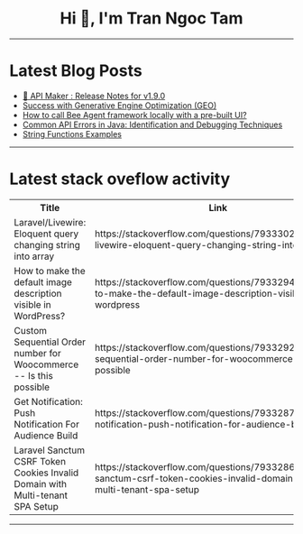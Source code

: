 <h1 align="center">Hi 👋, I'm Tran Ngoc Tam</h1>

---

# Latest Blog Posts 
<!-- BLOG-POST-LIST:START -->
- [🚀 API Maker : Release Notes for v1.9.0](https://dev.to/apimaker/api-maker-release-notes-for-v190-1dli)
- [Success with Generative Engine Optimization &lpar;GEO&rpar;](https://dev.to/ostapzabolotnyy/success-with-generative-engine-optimization-geo-25n5)
- [How to call Bee Agent framework locally with a pre-built UI?](https://dev.to/aairom/how-to-call-bee-agent-framework-locally-with-a-pre-built-ui-12m1)
- [Common API Errors in Java: Identification and Debugging Techniques](https://dev.to/hexadecimalsoftware/common-api-errors-in-java-identification-and-debugging-techniques-42i9)
- [String Functions Examples](https://dev.to/poornima_ravi/string-functions-examples-23g1)
<!-- BLOG-POST-LIST:END -->

---

# Latest stack oveflow activity
<table>
  <tr><th>Title</th><th>Link</th></tr>
  <!-- STACKOVERFLOW:START --><tr><td>Laravel/Livewire: Eloquent query changing string into array</td><td>https://stackoverflow.com/questions/79333028/laravel-livewire-eloquent-query-changing-string-into-array</td></tr><tr><td>How to make the default image description visible in WordPress?</td><td>https://stackoverflow.com/questions/79332945/how-to-make-the-default-image-description-visible-in-wordpress</td></tr><tr><td>Custom Sequential Order number for Woocommerce -- Is this possible</td><td>https://stackoverflow.com/questions/79332923/custom-sequential-order-number-for-woocommerce-is-this-possible</td></tr><tr><td>Get Notification: Push Notification For Audience Build</td><td>https://stackoverflow.com/questions/79332870/get-notification-push-notification-for-audience-build</td></tr><tr><td>Laravel Sanctum CSRF Token Cookies Invalid Domain with Multi-tenant SPA Setup</td><td>https://stackoverflow.com/questions/79332869/laravel-sanctum-csrf-token-cookies-invalid-domain-with-multi-tenant-spa-setup</td></tr><!-- STACKOVERFLOW:END -->
</table>

---


